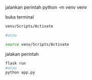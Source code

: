 
jalankan perintah 
python -m venv venv

buka terminal

```bash
venv/Scripts/Activate

#atau

source venv/Scripts/Activate
```

jalakan perintah

```bash
flask run
#atau
python app.py
```
